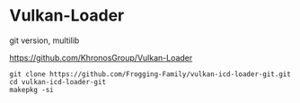 # Vulkan-Loader

git version, multilib

https://github.com/KhronosGroup/Vulkan-Loader


```
git clone https://github.com/Frogging-Family/vulkan-icd-loader-git.git
cd vulkan-icd-loader-git
makepkg -si
```

